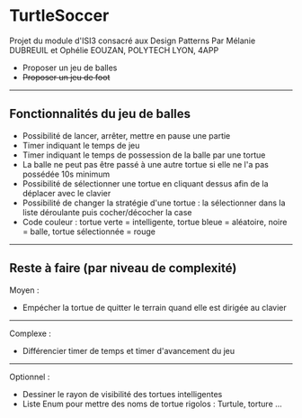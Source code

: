 # TurtleSoccer
Projet du module d'ISI3 consacré aux Design Patterns
Par Mélanie DUBREUIL et Ophélie EOUZAN, POLYTECH LYON, 4APP

* Proposer un jeu de balles
* ~~Proposer un jeu de foot~~

---
## Fonctionnalités du jeu de balles
- Possibilité de lancer, arrêter, mettre en pause une partie
- Timer indiquant le temps de jeu
- Timer indiquant le temps de possession de la balle par une tortue
- La balle ne peut pas être passé à une autre tortue si elle ne l'a pas possédée 10s minimum
- Possibilité de sélectionner une tortue en cliquant dessus afin de la déplacer avec le clavier
- Possibilité de changer la stratégie d'une tortue : la sélectionner dans la liste déroulante puis cocher/décocher la case
- Code couleur : tortue verte = intelligente, tortue bleue = aléatoire, noire = balle, tortue sélectionnée = rouge

---
## Reste à faire (par niveau de complexité)
Moyen :
- Empécher la tortue de quitter le terrain quand elle est dirigée au clavier
---
Complexe :
- Différencier timer de temps et timer d'avancement du jeu
---
Optionnel :
- Dessiner le rayon de visibilité des tortues intelligentes
- Liste Enum pour mettre des noms de tortue rigolos : Turtule, torture ...

